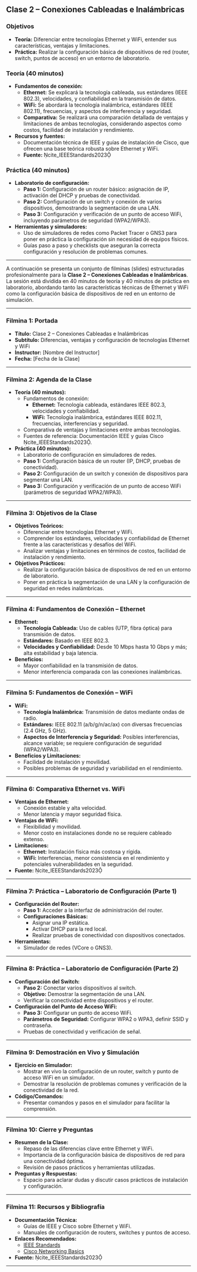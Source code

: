 ## Clase 2 – Conexiones Cableadas e Inalámbricas

### Objetivos 
- **Teoría:** Diferenciar entre tecnologías Ethernet y WiFi, entender sus características, ventajas y limitaciones.
- **Práctica:** Realizar la configuración básica de dispositivos de red (router, switch, puntos de acceso) en un entorno de laboratorio.

### Teoría (40 minutos)
- **Fundamentos de conexión:**  
  - **Ethernet:** Se explicará la tecnología cableada, sus estándares (IEEE 802.3), velocidades, y confiabilidad en la transmisión de datos.  
  - **WiFi:** Se abordará la tecnología inalámbrica, estándares (IEEE 802.11), frecuencias, y aspectos de interferencia y seguridad.  
  - **Comparativa:** Se realizará una comparación detallada de ventajas y limitaciones de ambas tecnologías, considerando aspectos como costos, facilidad de instalación y rendimiento.  
- **Recursos y fuentes:**  
  - Documentación técnica de IEEE y guías de instalación de Cisco, que ofrecen una base teórica robusta sobre Ethernet y WiFi.  
  - **Fuente:** cite_IEEEStandards2023

### Práctica (40 minutos)
- **Laboratorio de configuración:**  
  - **Paso 1:** Configuración de un router básico: asignación de IP, activación del DHCP y pruebas de conectividad.  
  - **Paso 2:** Configuración de un switch y conexión de varios dispositivos, demostrando la segmentación de una LAN.  
  - **Paso 3:** Configuración y verificación de un punto de acceso WiFi, incluyendo parámetros de seguridad (WPA2/WPA3).  
- **Herramientas y simuladores:**  
  - Uso de simuladores de redes como Packet Tracer o GNS3 para poner en práctica la configuración sin necesidad de equipos físicos.  
  - Guías paso a paso y checklists que aseguran la correcta configuración y resolución de problemas comunes.

---

A continuación se presenta un conjunto de filminas (slides) estructuradas profesionalmente para la **Clase 2 – Conexiones Cableadas e Inalámbricas**. La sesión está dividida en 40 minutos de teoría y 40 minutos de práctica en laboratorio, abordando tanto las características técnicas de Ethernet y WiFi como la configuración básica de dispositivos de red en un entorno de simulación.

---

### Filmina 1: Portada
- **Título:** Clase 2 – Conexiones Cableadas e Inalámbricas
- **Subtítulo:** Diferencias, ventajas y configuración de tecnologías Ethernet y WiFi
- **Instructor:** [Nombre del Instructor]
- **Fecha:** [Fecha de la Clase]

---

### Filmina 2: Agenda de la Clase
- **Teoría (40 minutos):**
  - Fundamentos de conexión:  
    - **Ethernet:** Tecnología cableada, estándares IEEE 802.3, velocidades y confiabilidad.  
    - **WiFi:** Tecnología inalámbrica, estándares IEEE 802.11, frecuencias, interferencias y seguridad.  
  - Comparativa de ventajas y limitaciones entre ambas tecnologías.
  - Fuentes de referencia: Documentación IEEE y guías Cisco cite_IEEEStandards2023.
- **Práctica (40 minutos):**
  - Laboratorio de configuración en simuladores de redes.
  - **Paso 1:** Configuración básica de un router (IP, DHCP, pruebas de conectividad).
  - **Paso 2:** Configuración de un switch y conexión de dispositivos para segmentar una LAN.
  - **Paso 3:** Configuración y verificación de un punto de acceso WiFi (parámetros de seguridad WPA2/WPA3).

---

### Filmina 3: Objetivos de la Clase
- **Objetivos Teóricos:**
  - Diferenciar entre tecnologías Ethernet y WiFi.
  - Comprender los estándares, velocidades y confiabilidad de Ethernet frente a las características y desafíos del WiFi.
  - Analizar ventajas y limitaciones en términos de costos, facilidad de instalación y rendimiento.
- **Objetivos Prácticos:**
  - Realizar la configuración básica de dispositivos de red en un entorno de laboratorio.
  - Poner en práctica la segmentación de una LAN y la configuración de seguridad en redes inalámbricas.

---

### Filmina 4: Fundamentos de Conexión – Ethernet
- **Ethernet:**
  - **Tecnología Cableada:** Uso de cables (UTP, fibra óptica) para transmisión de datos.
  - **Estándares:** Basado en IEEE 802.3.
  - **Velocidades y Confiabilidad:** Desde 10 Mbps hasta 10 Gbps y más; alta estabilidad y baja latencia.
- **Beneficios:**
  - Mayor confiabilidad en la transmisión de datos.
  - Menor interferencia comparada con las conexiones inalámbricas.

---

### Filmina 5: Fundamentos de Conexión – WiFi
- **WiFi:**
  - **Tecnología Inalámbrica:** Transmisión de datos mediante ondas de radio.
  - **Estándares:** IEEE 802.11 (a/b/g/n/ac/ax) con diversas frecuencias (2.4 GHz, 5 GHz).
  - **Aspectos de Interferencia y Seguridad:** Posibles interferencias, alcance variable; se requiere configuración de seguridad (WPA2/WPA3).
- **Beneficios y Limitaciones:**
  - Facilidad de instalación y movilidad.
  - Posibles problemas de seguridad y variabilidad en el rendimiento.

---

### Filmina 6: Comparativa Ethernet vs. WiFi
- **Ventajas de Ethernet:**
  - Conexión estable y alta velocidad.
  - Menor latencia y mayor seguridad física.
- **Ventajas de WiFi:**
  - Flexibilidad y movilidad.
  - Menor costo en instalaciones donde no se requiere cableado extenso.
- **Limitaciones:**
  - **Ethernet:** Instalación física más costosa y rígida.
  - **WiFi:** Interferencias, menor consistencia en el rendimiento y potenciales vulnerabilidades en la seguridad.
- **Fuente:** cite_IEEEStandards2023

---

### Filmina 7: Práctica – Laboratorio de Configuración (Parte 1)
- **Configuración del Router:**
  - **Paso 1:** Acceder a la interfaz de administración del router.
  - **Configuraciones Básicas:**
    - Asignar una IP estática.
    - Activar DHCP para la red local.
    - Realizar pruebas de conectividad con dispositivos conectados.
- **Herramientas:**
  - Simulador de redes (VCore o GNS3).

---

### Filmina 8: Práctica – Laboratorio de Configuración (Parte 2)
- **Configuración del Switch:**
  - **Paso 2:** Conectar varios dispositivos al switch.
  - **Objetivo:** Demostrar la segmentación de una LAN.
  - Verificar la conectividad entre dispositivos y el router.
- **Configuración del Punto de Acceso WiFi:**
  - **Paso 3:** Configurar un punto de acceso WiFi.
  - **Parámetros de Seguridad:** Configurar WPA2 o WPA3, definir SSID y contraseña.
  - Pruebas de conectividad y verificación de señal.

---

### Filmina 9: Demostración en Vivo y Simulación
- **Ejercicio en Simulador:**
  - Mostrar en vivo la configuración de un router, switch y punto de acceso WiFi en un simulador.
  - Demostrar la resolución de problemas comunes y verificación de la conectividad de la red.
- **Código/Comandos:**
  - Presentar comandos y pasos en el simulador para facilitar la comprensión.

---

### Filmina 10: Cierre y Preguntas
- **Resumen de la Clase:**
  - Repaso de las diferencias clave entre Ethernet y WiFi.
  - Importancia de la configuración básica de dispositivos de red para una conectividad óptima.
  - Revisión de pasos prácticos y herramientas utilizadas.
- **Preguntas y Respuestas:**
  - Espacio para aclarar dudas y discutir casos prácticos de instalación y configuración.

---

### Filmina 11: Recursos y Bibliografía
- **Documentación Técnica:**
  - Guías de IEEE y Cisco sobre Ethernet y WiFi.
  - Manuales de configuración de routers, switches y puntos de acceso.
- **Enlaces Recomendados:**
  - [IEEE Standards](https://standards.ieee.org)
  - [Cisco Networking Basics](https://www.cisco.com)
- **Fuente:** cite_IEEEStandards2023

---

